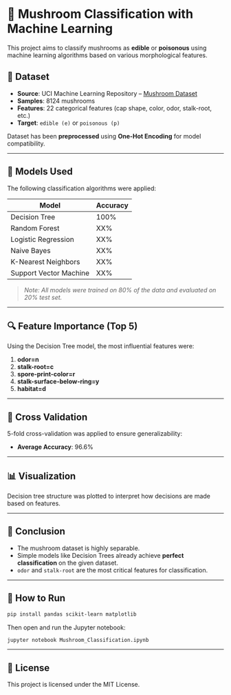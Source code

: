 # 🍄 Mushroom Classification with Machine Learning

This project aims to classify mushrooms as **edible** or **poisonous** using machine learning algorithms based on various morphological features.

## 📁 Dataset

- **Source**: UCI Machine Learning Repository – [Mushroom Dataset](https://archive.ics.uci.edu/dataset/73/mushroom)
- **Samples**: 8124 mushrooms
- **Features**: 22 categorical features (cap shape, color, odor, stalk-root, etc.)
- **Target**: `edible (e)` or `poisonous (p)`

Dataset has been **preprocessed** using **One-Hot Encoding** for model compatibility.

---

## 🧠 Models Used

The following classification algorithms were applied:

| Model                 | Accuracy |
|----------------------|----------|
| Decision Tree        | 100%     |
| Random Forest        | XX%      |
| Logistic Regression  | XX%      |
| Naive Bayes          | XX%      |
| K-Nearest Neighbors  | XX%      |
| Support Vector Machine | XX%   |

> *Note: All models were trained on 80% of the data and evaluated on 20% test set.*

---

## 🔍 Feature Importance (Top 5)

Using the Decision Tree model, the most influential features were:

1. **odor=n**
2. **stalk-root=c**
3. **spore-print-color=r**
4. **stalk-surface-below-ring=y**
5. **habitat=d**

---

## 🔁 Cross Validation

5-fold cross-validation was applied to ensure generalizability:

- **Average Accuracy**: 96.6%

---

## 📊 Visualization

Decision tree structure was plotted to interpret how decisions are made based on features.

---

## 📌 Conclusion

- The mushroom dataset is highly separable.
- Simple models like Decision Trees already achieve **perfect classification** on the given dataset.
- `odor` and `stalk-root` are the most critical features for classification.

---

## 🚀 How to Run

```bash
pip install pandas scikit-learn matplotlib
```

Then open and run the Jupyter notebook:

```bash
jupyter notebook Mushroom_Classification.ipynb
```

---

## 📄 License

This project is licensed under the MIT License.
